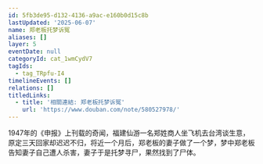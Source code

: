 ```yaml
---
id: 5fb3de95-d132-4136-a9ac-e160b0d15c8b
lastUpdated: '2025-06-07'
name: 郑老板托梦诉冤
aliases: []
layer: 5
eventDate: null
categoryId: cat_1wmCydV7
tagIds:
  - tag_TRpfu-I4
timelineEvents: []
relations: []
titledLinks:
  - title: '相關連結: 郑老板托梦诉冤'
    url: 'https://www.douban.com/note/580527978/'
---
```

1947年的《申报》上刊载的奇闻，福建仙游一名郑姓商人坐飞机去台湾谈生意，原定三天回家却迟迟不归，将近一个月后，郑老板的妻子做了一个梦，梦中郑老板告知妻子自己遭人杀害，妻子于是托梦寻尸，果然找到了尸体。
